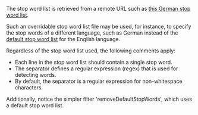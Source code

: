 The stop word list is retrieved from a remote URL such as
[this German stop word list](https://raw.githubusercontent.com/stopwords-iso/stopwords-de/refs/heads/master/stopwords-de.txt).

Such an overridable stop word list file may be used, for instance, to specify the stop words of a different
language, such as German instead of the
[default stop word list](https://gist.githubusercontent.com/rg089/35e00abf8941d72d419224cfd5b5925d/raw/12d899b70156fd0041fa9778d657330b024b959c/stopwords.txt)
for the English language.

Regardless of the stop word list used, the following comments apply:

* Each line in the stop word list should contain a single stop word.
* The separator defines a regular expression (regex) that is used for detecting words.
* By default, the separator is a regular expression for non-whitespace characters.

Additionally, notice the simpler filter 'removeDefaultStopWords', which uses a default stop word list.
